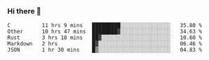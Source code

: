 ### Hi there 👋

<!--
**WShiBin/WShiBin** is a ✨ _special_ ✨ repository because its `README.md` (this file) appears on your GitHub profile.

Here are some ideas to get you started:

- 🔭 I’m currently working on ...
- 🌱 I’m currently learning ...
- 👯 I’m looking to collaborate on ...
- 🤔 I’m looking for help with ...
- 💬 Ask me about ...
- 📫 How to reach me: ...
- 😄 Pronouns: ...
- ⚡ Fun fact: ...
-->

<!--START_SECTION:waka-->
```text
C          11 hrs 9 mins   █████████░░░░░░░░░░░░░░░░   35.80 % 
Other      10 hrs 47 mins  ████████▓░░░░░░░░░░░░░░░░   34.63 % 
Rust       3 hrs 18 mins   ██▓░░░░░░░░░░░░░░░░░░░░░░   10.60 % 
Markdown   2 hrs           █▓░░░░░░░░░░░░░░░░░░░░░░░   06.46 % 
JSON       1 hr 30 mins    █▒░░░░░░░░░░░░░░░░░░░░░░░   04.83 % 
```
<!--END_SECTION:waka-->
